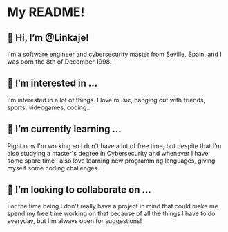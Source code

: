 # My README!

## 👋 Hi, I’m @Linkaje!
I'm a software engineer and cybersecurity master from Seville, Spain, and I was born the 8th of December 1998.

## 👀 I’m interested in ...
I'm interested in a lot of things. I love music, hanging out with friends, sports, videogames, coding...

## 🌱 I’m currently learning ...
Right now I'm working so I don't have a lot of free time, but despite that I'm also studying a master's degree in Cybersecurity and whenever I have some spare time I also love learning new programming languages, giving myself some coding challenges...

## 💞️ I’m looking to collaborate on ...
For the time being I don't really have a project in mind that could make me spend my free time working on that because of all the things I have to do everyday, but I'm always open for suggestions!
